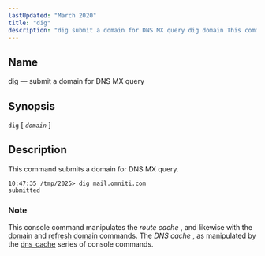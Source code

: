 ```yaml
---
lastUpdated: "March 2020"
title: "dig"
description: "dig submit a domain for DNS MX query dig domain This command submits a domain for DNS MX query This console command manipulates the route cache and likewise with the domain and refresh domain commands The DNS cache as manipulated by the dns cache series of console commands..."
---
```


<a name="console_commands.dig"></a> 
## Name

dig — submit a domain for DNS MX query

## Synopsis

`dig` [ *`domain`* ]

<a name="idp15847904"></a> 
## Description

This command submits a domain for DNS MX query.

```
10:47:35 /tmp/2025> dig mail.omniti.com
submitted
```

### Note

This console command manipulates the *route cache* , and likewise with the [domain](/momentum/3/3-reference/3-reference-console-commands-domain) and [refresh domain](/momentum/3/3-reference/3-reference-console-commands-refresh-domain) commands. The *DNS cache* , as manipulated by the [dns_cache](/momentum/3/3-reference/3-reference-console-commands-dns-cache) series of console commands.